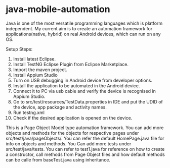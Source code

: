# java-mobile-automation
Java is one of the most versatile programming languages which is platform independent. My current aim is to create an automation framework for applications(native, hybrid) on real Android devices, which can run on any OS.

Setup Steps:
1. Install latest Eclipse.
2. Install TestNG Eclipse Plugin from Eclipse Marketplace.
3. Import the maven project.
4. Install Appium Studio
5. Turn on USB debugging in Android device from developer options.
6. Install the application to be automated in the Android device.
7. Connect it to PC via usb cable and verify the device is recognised in Appium Studio.
8. Go to src/test/resources/TestData.properties in IDE and put the UDID of the device, app package and activity names.
9. Run testng.xml
10. Check if the desired application is opened on the device.

This is a Page Object Model type automation framework. You can add more objects and methods for the objects for respective pages under src/test/java/pageObjects/. You can refer the default HomePage.java file for info on objects and methods.
You Can add more tests under src/test/java/tests. You can refer to test1.java for reference on how to create a constructor, call methods from Page Object files and how default methods can be calle from baseTest.java using inheritance.
